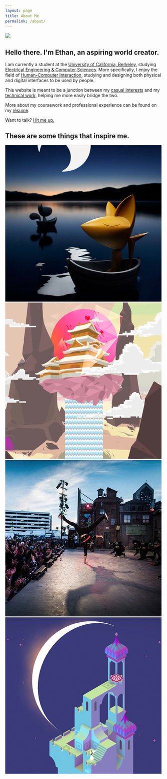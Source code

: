 ```yaml
---
layout: page
title: About Me
permalink: /about/
---
```


![][about-header]

## Hello there. I'm Ethan, an aspiring world creator.

I am currently a student at the [University of California, Berkeley](http://www.berkeley.edu/), studying [Electrical Engineering & Computer Sciences](http://www.eecs.berkeley.edu/). More specifically, I enjoy the field of [Human-Computer Interaction](https://en.wikipedia.org/wiki/Human%E2%80%93computer_interaction), studying and designing both physical and digital interfaces to be used by people.

This website is meant to be a junction between my [casual interests](/blog) and my [technical work](/work), helping me more easily bridge the two.

More about my coursework and professional experience can be found on my [résumé](/other/resume.pdf).

Want to talk? [Hit me up.](/contact)

## These are some things that inspire me.
<div class="row">
  <div class="three columns inspiration">
    <a href="http://www.sergeysafonov.com">
      <img class="grayscale-image" src="/images/inspiration/moon_fox.jpg">
    </a>
  </div>
  <div class="three columns inspiration">
    <a href="http://www.porterrobinson.com">
      <img class="grayscale-image" src="/images/inspiration/porter_robinson.jpg">
    </a>
  </div>
  <div class="three columns inspiration">
    <a href="https://www.kinjaz.com/">
      <img class="grayscale-image" src="/images/inspiration/kinjaz.jpg">
    </a>
  </div>
  <div class="three columns inspiration">
    <a href="http://www.monumentvalleygame.com/">
      <img class="grayscale-image" src="/images/inspiration/monument_valley.jpg">
    </a>
  </div>
</div>

[about-header]: /images/about.jpg
